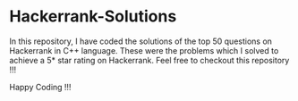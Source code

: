 # Hackerrank-Solutions

In this repository, I have coded the solutions of the top 50 questions on Hackerrank in C++ language. These were the problems which I solved to achieve a 5* star rating on Hackerrank.
Feel free to checkout this repository !!!

Happy Coding !!!
